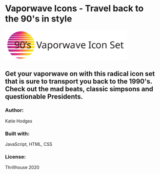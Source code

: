 # Vaporwave Icons - Travel back to the 90's in style
<img src="images/Sun.svg" alt="90'sunset" width="400px">

## Get your vaporwave on with this radical icon set that is sure to transport you back to the 1990's. Check out the mad beats, classic simpsons and questionable Presidents.

### Author:
Katie Hodges

### Built with:
JavaScript, HTML, CSS

### License:
Thrillhouse 2020
